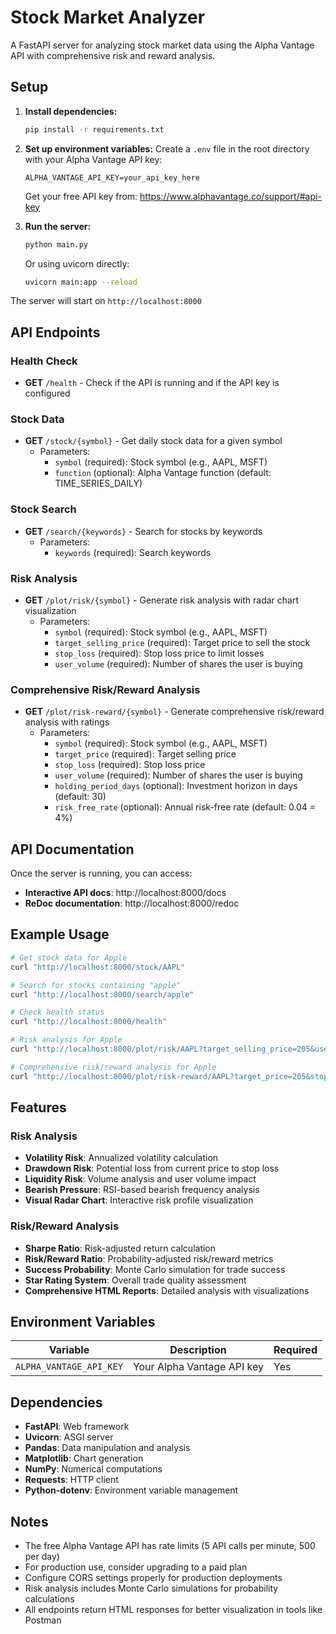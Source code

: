 # Stock Market Analyzer

A FastAPI server for analyzing stock market data using the Alpha Vantage API with comprehensive risk and reward analysis.

## Setup

1. **Install dependencies:**

   ```bash
   pip install -r requirements.txt
   ```

2. **Set up environment variables:**
   Create a `.env` file in the root directory with your Alpha Vantage API key:

   ```
   ALPHA_VANTAGE_API_KEY=your_api_key_here
   ```

   Get your free API key from: https://www.alphavantage.co/support/#api-key

3. **Run the server:**

   ```bash
   python main.py
   ```

   Or using uvicorn directly:

   ```bash
   uvicorn main:app --reload
   ```

The server will start on `http://localhost:8000`

## API Endpoints

### Health Check

- **GET** `/health` - Check if the API is running and if the API key is configured

### Stock Data

- **GET** `/stock/{symbol}` - Get daily stock data for a given symbol
  - Parameters:
    - `symbol` (required): Stock symbol (e.g., AAPL, MSFT)
    - `function` (optional): Alpha Vantage function (default: TIME_SERIES_DAILY)

### Stock Search

- **GET** `/search/{keywords}` - Search for stocks by keywords
  - Parameters:
    - `keywords` (required): Search keywords

### Risk Analysis

- **GET** `/plot/risk/{symbol}` - Generate risk analysis with radar chart visualization
  - Parameters:
    - `symbol` (required): Stock symbol (e.g., AAPL, MSFT)
    - `target_selling_price` (required): Target price to sell the stock
    - `stop_loss` (required): Stop loss price to limit losses
    - `user_volume` (required): Number of shares the user is buying

### Comprehensive Risk/Reward Analysis

- **GET** `/plot/risk-reward/{symbol}` - Generate comprehensive risk/reward analysis with ratings
  - Parameters:
    - `symbol` (required): Stock symbol (e.g., AAPL, MSFT)
    - `target_price` (required): Target selling price
    - `stop_loss` (required): Stop loss price
    - `user_volume` (required): Number of shares the user is buying
    - `holding_period_days` (optional): Investment horizon in days (default: 30)
    - `risk_free_rate` (optional): Annual risk-free rate (default: 0.04 = 4%)

## API Documentation

Once the server is running, you can access:

- **Interactive API docs**: http://localhost:8000/docs
- **ReDoc documentation**: http://localhost:8000/redoc

## Example Usage

```bash
# Get stock data for Apple
curl "http://localhost:8000/stock/AAPL"

# Search for stocks containing "apple"
curl "http://localhost:8000/search/apple"

# Check health status
curl "http://localhost:8000/health"

# Risk analysis for Apple
curl "http://localhost:8000/plot/risk/AAPL?target_selling_price=205&user_volume=50&stop_loss=198"

# Comprehensive risk/reward analysis for Apple
curl "http://localhost:8000/plot/risk-reward/AAPL?target_price=205&stop_loss=198&user_volume=50&holding_period_days=30&risk_free_rate=0.04"
```

## Features

### Risk Analysis

- **Volatility Risk**: Annualized volatility calculation
- **Drawdown Risk**: Potential loss from current price to stop loss
- **Liquidity Risk**: Volume analysis and user volume impact
- **Bearish Pressure**: RSI-based bearish frequency analysis
- **Visual Radar Chart**: Interactive risk profile visualization

### Risk/Reward Analysis

- **Sharpe Ratio**: Risk-adjusted return calculation
- **Risk/Reward Ratio**: Probability-adjusted risk/reward metrics
- **Success Probability**: Monte Carlo simulation for trade success
- **Star Rating System**: Overall trade quality assessment
- **Comprehensive HTML Reports**: Detailed analysis with visualizations

## Environment Variables

| Variable                | Description                | Required |
| ----------------------- | -------------------------- | -------- |
| `ALPHA_VANTAGE_API_KEY` | Your Alpha Vantage API key | Yes      |

## Dependencies

- **FastAPI**: Web framework
- **Uvicorn**: ASGI server
- **Pandas**: Data manipulation and analysis
- **Matplotlib**: Chart generation
- **NumPy**: Numerical computations
- **Requests**: HTTP client
- **Python-dotenv**: Environment variable management

## Notes

- The free Alpha Vantage API has rate limits (5 API calls per minute, 500 per day)
- For production use, consider upgrading to a paid plan
- Configure CORS settings properly for production deployments
- Risk analysis includes Monte Carlo simulations for probability calculations
- All endpoints return HTML responses for better visualization in tools like Postman
